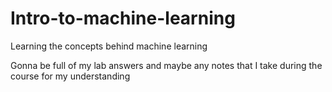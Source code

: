 # Intro-to-machine-learning
Learning the concepts behind machine learning

Gonna be full of my lab answers and maybe any notes that I take during the course for my understanding
